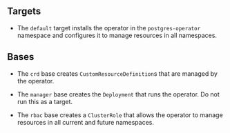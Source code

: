 <!--
# Copyright 2021 - 2024 Crunchy Data Solutions, Inc.
#
# SPDX-License-Identifier: Apache-2.0
-->


## Targets

- The `default` target installs the operator in the `postgres-operator`
  namespace and configures it to manage resources in all namespaces.

<!--
- The `dev` target installs the CRD and RBAC in the `postgres-operator`
  namespace while scaling an existing operator Deployment to zero.
-->


## Bases

- The `crd` base creates `CustomResourceDefinition`s that are managed by the
  operator.

- The `manager` base creates the `Deployment` that runs the operator. Do not
  run this as a target.

- The `rbac` base creates a `ClusterRole` that allows the operator to
  manage resources in all current and future namespaces.
